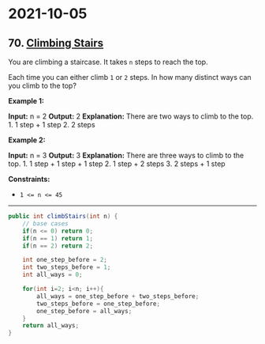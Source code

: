 # 2021-10-05

## 70. [Climbing Stairs](https://leetcode.com/problems/climbing-stairs/)

You are climbing a staircase. It takes `n` steps to reach the top.

Each time you can either climb `1` or `2` steps. In how many distinct ways can you climb to the top?

**Example 1:**

**Input:** n = 2
**Output:** 2
**Explanation:** There are two ways to climb to the top.
1\. 1 step + 1 step
2\. 2 steps

**Example 2:**

**Input:** n = 3
**Output:** 3
**Explanation:** There are three ways to climb to the top.
1\. 1 step + 1 step + 1 step
2\. 1 step + 2 steps
3\. 2 steps + 1 step

**Constraints:**

- `1 <= n <= 45`

---

```java
public int climbStairs(int n) {
    // base cases
    if(n <= 0) return 0;
    if(n == 1) return 1;
    if(n == 2) return 2;

    int one_step_before = 2;
    int two_steps_before = 1;
    int all_ways = 0;

    for(int i=2; i<n; i++){
        all_ways = one_step_before + two_steps_before;
        two_steps_before = one_step_before;
        one_step_before = all_ways;
    }
    return all_ways;
}
```
